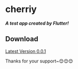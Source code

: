 # cherriy

***A test app created by Flutter!***

## Download

[Latest Version 0.0.1](./sources/cherriy.apk)

Thanks for your support~😊😊😊
